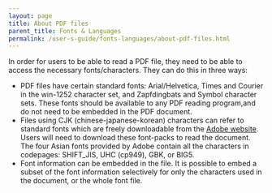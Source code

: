 ```yaml
---
layout: page
title: About PDF files
parent_title: Fonts & Languages
permalink: /user-s-guide/fonts-languages/about-pdf-files.html
---
```


<div id="bpmbook" class="bpmbook" style="direction:ltr;">
<div class="topic_user_field">
<div id="U0">
<p>In order for users to be able to read a PDF file, they need to be able to access the necessary fonts/characters. They can do this in three ways:</p>
<ul>
<li>PDF files have certain standard fonts: Arial/Helvetica, Times and Courier in the win-1252 character set, and Zapfdingbats and Symbol character sets. These fonts should be available to any PDF reading program,and do not need to be embedded in the PDF document.</li>
<li>Files using CJK (chinese-japanese-korean) characters can refer to standard fonts which are freely downloadable from the <a href="http://www.adobe.com/products/acrobat/acrrasianfontpack.html" target="_blank">Adobe website</a>. Users will need to download these font-packs to read the document. The four Asian fonts provided by Adobe contain all the characters in codepages: SHIFT_JIS, UHC (cp949), GBK, or BIG5.</li>
<li>Font information can be embedded in the file. It is possible to embed a subset of the font information selectively for only the characters used in the document, or the whole font file.</li>
</ul>
<p> </p>
</div>
</div>

